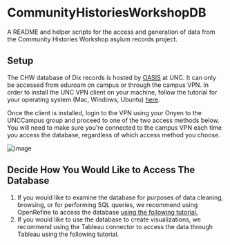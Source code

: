 # CommunityHistoriesWorkshopDB
A README and helper scripts for the access and generation of data from the Community Histories Workshop asylum records project.

## Setup
The CHW database of Dix records is hosted by [OASIS](https://oasis.unc.edu/) at UNC. It can only be accessed from eduroam on campus or through the campus VPN. In order to install the UNC VPN client on your machine, follow the tutorial for your operating system (Mac, Windows, Ubuntu) [here](https://oasis.unc.edu/systems-administration/).

Once the client is installed, login to the VPN using your Onyen to the UNCCampus group and proceed to one of the two access methods below. You will need to make sure you're connected to the campus VPN each time you access the database, regardless of which access method you choose.

![image](https://user-images.githubusercontent.com/7553742/143791169-6589dca3-934d-456e-af0f-31c26b0b4dba.png)


## Decide How You Would Like to Access The Database
1. If you would like to examine the database for purposes of data cleaning, browsing, or for performing SQL queries, we recommend using OpenRefine to access the database [using the following tutorial.](https://github.com/wintere/CommunityHistoriesWorkshopDB/blob/main/open_refine_access.md)
2. If you would like to use the database to create visualizations, we recommend using the Tableau connector to access the data through Tableau using the following tutorial.
